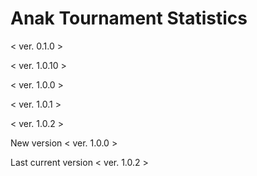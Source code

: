 # Anak Tournament Statistics

<p> < ver. 0.1.0 > </p> 
<p> < ver. 1.0.10 > </p>
<p> < ver. 1.0.0 > </p>
<p> < ver. 1.0.1 > </p>
<p> < ver. 1.0.2 > </p>

New version
< ver. 1.0.0 >

Last current version
< ver. 1.0.2 >
